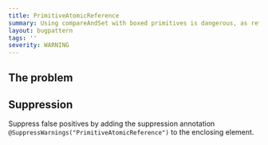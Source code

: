 ```yaml
---
title: PrimitiveAtomicReference
summary: Using compareAndSet with boxed primitives is dangerous, as reference rather than value equality is used. Consider using AtomicInteger, AtomicLong, or AtomicBoolean instead.
layout: bugpattern
tags: ''
severity: WARNING
---
```


<!--
*** AUTO-GENERATED, DO NOT MODIFY ***
To make changes, edit the @BugPattern annotation or the explanation in docs/bugpattern.
-->


## The problem


## Suppression
Suppress false positives by adding the suppression annotation `@SuppressWarnings("PrimitiveAtomicReference")` to the enclosing element.
